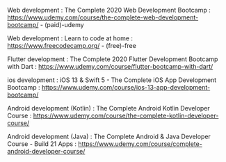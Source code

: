 Web development : The Complete 2020 Web Development Bootcamp : https://www.udemy.com/course/the-complete-web-development-bootcamp/ - (paid)-udemy

Web development : Learn to code at home : https://www.freecodecamp.org/ - (free)-free

Flutter development : The Complete 2020 Flutter Development Bootcamp with Dart : https://www.udemy.com/course/flutter-bootcamp-with-dart/

ios development : iOS 13 & Swift 5 - The Complete iOS App Development Bootcamp : https://www.udemy.com/course/ios-13-app-development-bootcamp/

Android development (Kotlin) : The Complete Android Kotlin Developer Course : https://www.udemy.com/course/the-complete-kotlin-developer-course/

Android development (Java) : The Complete Android & Java Developer Course - Build 21 Apps : https://www.udemy.com/course/complete-android-developer-course/

